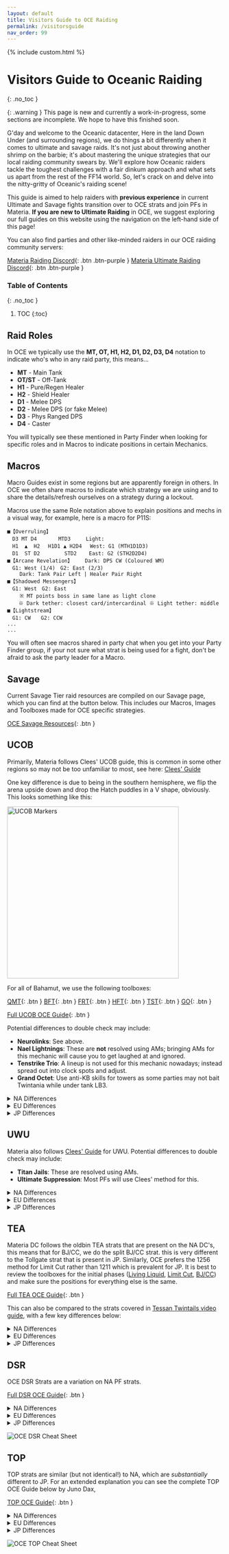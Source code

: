 ```yaml
---
layout: default
title: Visitors Guide to OCE Raiding
permalink: /visitorsguide
nav_order: 99
---
```


{% include custom.html %}

# Visitors Guide to Oceanic Raiding
{: .no_toc }

{: .warning }
This page is new and currently a work-in-progress, some sections are incomplete. We hope to have this finished soon.

G'day and welcome to the Oceanic datacenter, Here in the land Down Under (and surrounding regions), we do things a bit differently when it comes to ultimate and savage raids. It's not just about throwing another shrimp on the barbie; it's about mastering the unique strategies that our local raiding community swears by. We'll explore how Oceanic raiders tackle the toughest challenges with a fair dinkum approach and what sets us apart from the rest of the FF14 world. So, let's crack on and delve into the nitty-gritty of Oceanic's raiding scene!

This guide is aimed to help raiders with **previous experience** in current Ultimate and Savage fights transition over to OCE strats and join PFs in Materia. **If you are new to Ultimate Raiding** in OCE, we suggest exploring our full guides on this website using the navigation on the left-hand side of this page! 

You can also find parties and other like-minded raiders in our OCE raiding community servers: 

[Materia Raiding Discord](https://discord.gg/EySn5dRj65){: .btn .btn-purple }
[Materia Ultimate Raiding Discord](https://discord.gg/ArZz3b8PZV){: .btn .btn-purple }

### Table of Contents
{: .no_toc }

1. TOC
{:toc}

## Raid Roles

In OCE we typically use the **MT, OT, H1, H2, D1, D2, D3, D4** notation to indicate who's who in any raid party, this means...

- **MT** - Main Tank
- **OT/ST** - Off-Tank
- **H1** - Pure/Regen Healer
- **H2** - Shield Healer
- **D1** - Melee DPS
- **D2** - Melee DPS (or fake Melee)
- **D3** - Phys Ranged DPS
- **D4** - Caster

You will typically see these mentioned in Party Finder when looking for specific roles and in Macros to indicate positions in certain Mechanics. 

## Macros

Macro Guides exist in some regions but are apparently foreign in others. In OCE we often share macros to indicate which strategy we are using and to share the details/refresh ourselves on a strategy during a lockout. 

Macros use the same Role notation above to explain positions and mechs in a visual way, for example, here is a macro for P11S: 

```
■【Overruling】
　D3 MT D4　　　  MTD3　　　Light: 
　H1  ▲  H2　 H1D1 ▲ H2D4　 West: G1 (MTH1D1D3) 
　D1  ST D2　　　   STD2    East: G2 (STH2D2D4)
■【Arcane Revelation】    Dark: DPS CW (Coloured WM)
　G1: West (1/4)　G2: East (2/3)
    Dark: Tank Pair Left | Healer Pair Right
■【Shadowed Messengers】
　G1: West　G2: East  
    ※ MT points boss in same lane as light clone　
　  ※ Dark tether: closest card/intercardinal ※ Light tether: middle
■【Lightstream】
　G1: CW　　G2: CCW
...
...
```

You will often see macros shared in party chat when you get into your Party Finder group, if your not sure what strat is being used for a fight, don't be afraid to ask the party leader for a Macro.

## Savage
Current Savage Tier raid resources are compiled on our Savage page, which you can find at the button below. This includes our Macros, Images and Toolboxes made for OCE specific strategies. 

[OCE Savage Resources](/savage){: .btn }

## UCOB

Primarily, Materia follows Clees' UCOB guide, this is common in some other regions so may not be too unfamiliar to most, see here: [Clees' Guide](https://ultimates.guide/ucob/)

One key difference is due to being in the southern hemisphere, we flip the arena upside down and drop the Hatch puddles in a V shape, obviously. This looks something like this: 

<img src="{{ site.baseurl }}/assets/images/diagrams/ucobmarkers.png" alt="UCOB Markers" style="height: 400px">

For all of Bahamut, we use the following toolboxes: 

[QMT](https://ff14.toolboxgaming.space/?id=877146678916361&preview=1){: .btn }
[BFT](https://ff14.toolboxgaming.space/?id=838145884536361&preview=1){: .btn }
[FRT](https://ff14.toolboxgaming.space/?id=810783368854861&preview=1){: .btn }
[HFT](https://ff14.toolboxgaming.space/?id=740246169786361&preview=1){: .btn }
[TST](https://ff14.toolboxgaming.space/?id=141245760517361&preview=1){: .btn }
[GO](https://ff14.toolboxgaming.space/?id=803246524767361&preview=1){: .btn }

[Full UCOB OCE Guide](/ucob){: .btn }

Potential differences to double check may include:

- **Neurolinks**: See above.
- **Nael Lightnings**: These are **not** resolved using AMs; bringing AMs for this mechanic will cause you to get laughed at and ignored.
- **Tenstrike Trio**: A lineup is not used for this mechanic nowadays; instead spread out into clock spots and adjust.
- **Grand Octet**: Use anti-KB skills for towers as some parties may not bait Twintania while under tank LB3.

<details markdown=1>
<summary>NA Differences</summary>

</details>
<details markdown=1>
<summary>EU Differences</summary>

</details>
<details markdown=1>
<summary>JP Differences</summary>

</details>

## UWU
Materia also follows [Clees' Guide](https://ultimates.guide/uwu/) for UWU. Potential differences to double check may include:

- **Titan Jails**: These are resolved using AMs.
- **Ultimate Suppression**: Most PFs will use Clees' method for this.

<details markdown=1>
<summary>NA Differences</summary>

</details>
<details markdown=1>
<summary>EU Differences</summary>

</details>
<details markdown=1>
<summary>JP Differences</summary>

</details>

## TEA
Materia DC follows the oldbin TEA strats that are present on the NA DC's, this means that for BJ/CC, we do the split BJ/CC strat. this is very different to the Tollgate strat that is present in JP. Similarly, OCE prefers the 1256 method for Limit Cut rather than 1211 which is prevalent for JP. It is best to review the toolboxes for the initial phases ([Living Liquid](https://ff14.toolboxgaming.space/?id=830419115443951&preview=1), [Limit Cut](https://ff14.toolboxgaming.space/?id=240411819443951&preview=1), [BJ/CC](https://ff14.toolboxgaming.space/?id=340414049443951&preview=1)) and make sure the positions for everything else is the same.


[Full TEA OCE Guide](/tea){: .btn }

This can also be compared to the strats covered in [Tessan Twintails video guide](https://www.youtube.com/watch?v=uVtZ8-XoOZ0), with a few key differences below: 

<details markdown=1>
<summary>NA Differences</summary>
### Temporal Stasis
{: .no_toc }
During Temporal Stasis mech after Phase 2, some positions are flipped, supports left, and DPS right for long tethers, short tether is on the add to the right and no tether is to the add on the left.

<img src="https://github.com/nozzyxx/materiaraiding/assets/160133948/31845dfb-fc41-4ad0-8f3c-5f6972c61b5a" alt="Temporal Stasis" style="height: 400px">

### Wormhole
{: .no_toc }
For Wormhole, we follow the KR sim strat on the most part. [KR Simulator](https://materiaraiding.com/tea.html#simulator)

### Inception Formation
{: .no_toc }
Everything is flipped left to right, up until the tethers finish resolving.
This means Tanks and Stack go LEFT relative to the heart, and everyone else goes RIGHT.
The MT will also bait the Super Jump.

### Fate Calibration Beta
{: .no_toc }
Standard positions are rotated about 90 degrees and start from east side of the room, Dark Beacon plants in the middle of the 2 Marker (EAST) and light beacon middle placed in North-North-West on the Golden Circle on the floor.

For an extended explanation you can see the complete TEA OCE Guide below by Noz Leafhill,

</details>
<details markdown=1>
<summary>EU Differences</summary>

</details>
<details markdown=1>
<summary>JP Differences</summary>

</details>

## DSR
OCE DSR Strats are a variation on NA PF strats.

[Full DSR OCE Guide](/dsr){: .btn }

<details markdown=1>
<summary>NA Differences</summary>
Phase 2 onwards, Waymarks are positioned along the walls rather than in the middle.

Phase 3: Materia does Easthogg. Niddstinien is faced north, and we resolve all arrows by facing our character east. [Easthogg Video Guide](https://www.youtube.com/watch?v=j_Hz3I4ENK4)

Death of the Heavens in Dark Thordan: base positioning before the mech starts is a lineup in the middle of the room H1>MT>D3>D1>D2>D4>ST>H2, dooms are positioned along the south side rather than north, and they are knocked back noth to soak their puddles.

Double dragons: we may resolve wroth AM's somewhat differently NA strats. like with NA we also do fixed wyrmsbreath 1 + 2 which is different than how it is done in Elemental. tanks are also using their invuln's on cautrize at the end of double dragons.

In Dragon King Thordan, all 3 akh morn edge stacks are handled with 3-3-2 rather than 6-1-1.

For an extended explanation you can see the complete DSR OCE Guide below by Juno Dax,

</details>
<details markdown=1>
<summary>EU Differences</summary>

</details>
<details markdown=1>
<summary>JP Differences</summary>
There are a number of differences between OCE and JP for DSR. Please review this list for specific mechanics, using the language in [Tuufless' guide](https://tuufless.github.io/FFXIV-Elemental-Raid-Macros/ultimates/dsr/). It is recommended that you are familiar with these differences before you join clear/reclear parties.

- **General**: From Phase 2 onwards, waymarks are positioned along the walls rather than in the middle.
- **1. The Holy See**
    - **Hyperdimensional Slash:** Initial marked players spread along the **north** side.
- **2. King Thordan**
    - **Strength of the Ward**: When spreading, MT/H1 and ST/H2 positions are swapped.
- **4. Eyes**
    - **Orbs**
        - Initial lineup is different; check cheat sheet for details.
        - **Tanks and melees** take yellow orbs, and move to ranged and healers to pass tethers afterwards.
    - **Mirage Dives**
        - **Ranged and healers** take dives first, using the positions in the cheat sheet.
        - The order of swaps are tanks, melees, then ranged and healers again.
- **5. Alternate Thordan**
    - **Wrath of the Heavens**: AMs are **not** used to mark lightnings; using AMs here will cause you to get laughed at and ignored.
    - **Death of the Heavens**:
        - Dooms are **south**, so positioning for tethers afterwards is flipped from JP.
        - The line up from left to right is H1 MT D3 D1 D2 D4 ST H2.
- **6. Double Dragons**
    - **Wyrmsbreath #1**: Anchors are H1, D1 and D4.
    - **Hallowed Wings**: For both Hallowed Wings, MT moves to the wall while ST stays centre.
    - **Wroth Flames**: AM meanings may be different to JP - binds are towards the wall while ignores are towards the centre.
    - **Wyrmsbreath #2**: OCE uses the **fixed strat**; consult the cheat sheet or Tuufless' FAQ in P6 for details.
- **7. Dragonking Thordan**
    - **General**: Mitigations are different from JP; consult the cheat sheet for details.
    - **Enrage**: MT takes towers first instead of ST.

</details>


![OCE DSR Cheat Sheet](https://cdn.discordapp.com/attachments/954964022711685201/1118795044636327986/DSR_Materia_Strats_Cheat_Sheet.png?ex=66051394&is=65f29e94&hm=d7f95a3b3f8a05a3882b29873dec779527989127d9298bd82691a4815cd17cac&)

## TOP
TOP strats are similar (but not identical!) to NA, which are *substantially* different to JP. For an extended explanation you can see the complete TOP OCE Guide below by Juno Dax,

[TOP OCE Guide](/top){: .btn }

<details markdown=1>
<summary>NA Differences</summary>

For NA players, both DPS and supports move during P6 WC2 instead of DPS not moving. DPS dodge CW, supports CCW.
<img src="https://cdn.discordapp.com/attachments/944115415385247786/1218377344733941840/image.png?ex=66077153&is=65f4fc53&hm=9b386a669f5d40d90f86325b22a0765821c17a2361bd44725e9f629a7cead679" alt="Cosmo Arrow 2 Spread Positions" style="height: 400px">


</details>
<details markdown=1>
<summary>EU Differences</summary>

</details>
<details markdown=1>
<summary>JP Differences</summary>
For JP players, please review this list of differences, using the language in [Tuufless' guide](https://tuufless.github.io/FFXIV-Elemental-Raid-Macros/ultimates/top/). It is recommended you do **not** join clear/reclear parties before adapting to these differences.

- **General**: OCE will use the [TOP Mitty sheet](https://docs.google.com/spreadsheets/d/1PmSX_yO5GSykt3_Lkh3-LPAOeI2UosCIMLVxmwWEedE/edit#gid=0) for mitigations, heals and tankbusters.
- **1. Omega**
    - **Program Loop**
        - **CCW from NW**, the priority is H1 D3 D1 MT ST D2 D4 H2. 
        - If this priority is flipped, this is equivalent to CW from NW. 
    - **Pantokrator**
        - Light parties reference **SW** and **NE**. If the Flamethrowers hit the SW and NE points, rotate **clockwise** to the next safe sector.
        - Priority order is **SW:** H1 D3 D1 MT ST D2 D4 H2 **:NE**.
- **2. Omega M/F**
    - **Party Synergy**
        - OCE uses **BPOG** for this mechanic. North to south, this is ×□〇▽. Flip × and ▽ if Remote Glitch.
        - To determine who is moving left and right of the eye, line up before the start of the mechanic from left to right in the following priority: H1 D3 D1 MT ST D2 D4 H2. 
        - If both stacks are on one side, the pair **closest** to the eye swaps.
    - **Limitless Synergy**
        - MT takes the tankbuster tether CCW from N, ST takes the tankbuster CW from N.
- **3. Omega Reconfigured**
    - **Transition**
        - Spreads are **north**.
        - Before the transition, line up from left to right in the following priority: H1 D3 D1 MT ST D2 D4 H2.
        - AMs are **not** used for this mechanic; using AMs here will cause you to get laughed at and ignored.
    - **Hello, World**
        - Stack in, Defamation out when moving. Tethers give way to Rot.
        - MT will hold emnity during this mechanic, while the ST should assist with mits during autos.
    - **Monitors**
        - Before the transition, line up vertically west of the boss in the following priority: H1 D3 D1 MT ST D2 D4 H2.
        - Monitor positions are completely different to JP; consult the cheat sheet for details. In particular, monitor 3 should be at the SE corner of their waymark, while non-monitor 2 should be at the NW corner.
        - AMs are **not** used for this mechanic; using AMs here will cause you to get laughed at and ignored.
- **5. Run: Dynamis**
    - **Delta**
        - The positions for players taking Hello, Near World are different to JP, consult the cheat sheet for details.
        - AMs are **not** used to mark initial Hello, Near/Distant Worlds.
    - **Sigma**
        - The initial lineup uses **BPOG**, and is positioned **under Omega-M**. Omega-M is still relative North for the tether mechanic.
        - AM icons may be different to JP. In particular, bind 1/2 is used for lasers (left to right, with Omega-F as north), while attack 1-4 is used for players taking Hello, Near/Distant World from north to south.
    - **Omega**
        - AM icons are the same as before for this mechanic, with binds being used for monitors and beetle tethers.
- **6. Alpha Omega**
    - **General**: Review the cheat sheet for mitigations; tanks should also make sure to confirm their invuln/LB order.
    - **Unlimited Wave Cannon**: the party moves 1 waymark from the first Exaflare.
    - **Wave Cannon** is resolved south.
    - **Cosmo Arrow 2**: initial spread positions are different; consult the cheat sheet below. **Both DPS and supports move for exasquares**: DPS CW, supports CCW (see the diagram at the start of the section). Do not move all the way to the cardinal waymark.
    - **Cosmo Meteor**: H1 will move to the centre by default.
</details>

![OCE TOP Cheat Sheet](https://cdn.discordapp.com/attachments/1102126227264905257/1149619773655752734/OCE_TOP_Cheat_Sheet_Alt.png?ex=66067958&is=65f40458&hm=c6ec20ec1cb1515ed9ee3435f8bdbcbef11bb4f3e5bd39edacb79436e4cd623d&)
